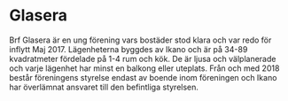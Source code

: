 # Glasera

Brf Glasera är en ung förening vars bostäder stod klara och var redo för
inflytt Maj 2017. Lägenheterna byggdes av Ikano och är på 34-89 kvadratmeter
fördelade på 1-4 rum och kök. De är ljusa och välplanerade och varje lägenhet
har minst en balkong eller uteplats. Från och med 2018 består föreningens
styrelse endast av boende inom föreningen och Ikano har överlämnat ansvaret
till den befintliga styrelsen.
